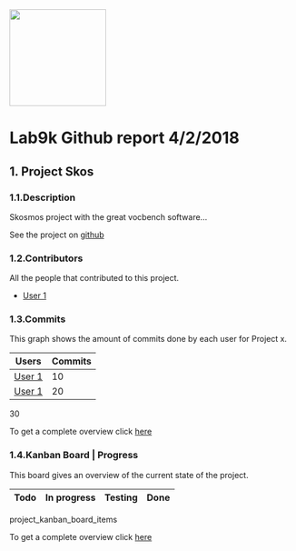 <img src="https://lab9k.github.io/images/logo.svg" width="170">

# Lab9k Github report 4&#x2F;2&#x2F;2018

## 1. Project Skos

### 1.1.Description





Skosmos project with the great vocbench software...

See the project on [github]()

### 1.2.Contributors

All the people that contributed to this project.


* [User 1](https://github.com/rubenalliet)

### 1.3.Commits

This graph shows the amount of commits done by each user for Project x.

| Users                                    | Commits |
| ---------------------------------------- | ------- |
| [User 1](https://github.com/rubenalliet) | 10      |
| [User 1](https://github.com/rubenalliet) | 20      |

30

To get a complete overview click [here](www.google.com)

### 1.4.Kanban Board | Progress

This board gives an overview of the current state of the project.

| Todo | In progress | Testing | Done |
| ---- | ----------- | ------- | ---- |


project_kanban_board_items

To get a complete overview click [here](project_kanban_board_url)
